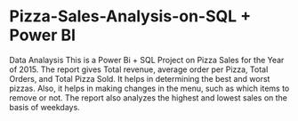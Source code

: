 # Pizza-Sales-Analysis-on-SQL + Power BI
Data Analaysis 
This is a Power Bi + SQL Project on Pizza Sales for the Year of 2015. The report gives Total revenue, average order per Pizza, Total Orders, and Total Pizza Sold. It helps in determining the best and worst pizzas. Also, it helps in making changes in the menu, such as which items to remove or not. The report also analyzes the highest and lowest sales on the basis of weekdays.

